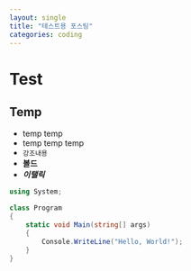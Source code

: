 ```yaml
---
layout: single
title: "테스트용 포스팅"
categories: coding
---
```


# Test

## Temp
- temp temp
- temp temp temp
- `강조내용`
- **볼드**
- ***이탤릭***


```csharp
using System;

class Program
{
    static void Main(string[] args)
    {
        Console.WriteLine("Hello, World!");
    }
}
```